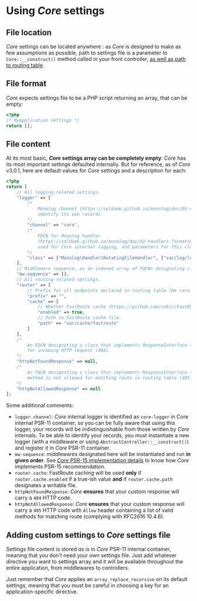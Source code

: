# Using *Core* settings
## File location
*Core* settings can be located anywhere : as *Core* is designed to make as few assumptions as possible, path to settings 
file is a parameter to `Core::__construct()` method called in your front controller, 
[as well as path to routing table](routing.md).
## File format
*Core* expects settings file to be a PHP script returning an array, that can be empty:
```php
<?php
/* MyApplication settings */
return [];
```
## File content
At its most basic, ***Core* settings array can be completely empty**: *Core* has its most important settings defaulted 
internally. But for reference, as of *Core* v3.0.1, here are default values for *Core* settings and a description for 
each:
```php
<?php
return [
    // All logging-related settings.
    "logger" => [
        /* 
            Monolog channel (https://seldaek.github.io/monolog/doc/01-usage.html#leveraging-channels) used by Core to 
            identify its own records.
        */ 
        "channel" => "core",
        /* 
            FQCN for Monolog handler 
            (https://seldaek.github.io/monolog/doc/02-handlers-formatters-processors.html#handlers) class that must be 
            used for Core internal logging, and parameters for this class constructor as an indexed array.
        */
        "class" => ["Monolog\Handler\RotatingFileHandler", ["var/log/log", 10]]
    ],
    // Middleware sequence, as an indexed array of FQCNs designating classes that implements MiddlewareInterface.
    "mw-sequence" => [],
    // All routing-related settings.
    "router" => [
        // Prefix for all endpoints declared in routing table (be careful with extra slashes !).
        "prefix" => "",
        "cache" => [
            // Whether FastRoute cache (https://github.com/nikic/FastRoute#caching) must be enabled or not.
            "enabled" => true,
            // Path to FastRoute cache file.
            "path" => "var/cache/fastroute"
        ]
    ],
    /* 
        An FQCN designating a class that implements ResponseInterface to be used by Core when no route has been found 
        for incoming HTTP request (404).
    */
    "httpNotFoundResponse" => null,
    /* 
        An FQCN designating a class that implements ResponseInterface to be used by Core when incoming HTTP request 
        method is not allowed for matching route in routing table (405).
    */
    "httpNotAllowedResponse" => null
];
```
Some additional comments:
- `logger.channel`: *Core* internal logger is identified as `core-logger` in Core internal PSR-11 container, so you can 
be fully aware that using this logger, your records will be indistinguishable from those written by *Core* internals. To 
be able to identify your records, you must instantiate a new logger (with a middleware or using 
`AbstractController::__construct()`) and register it in *Core* PSR-11 container.
- `mw-sequence`: middlewares designated here will be instantiated and run **in given order**. See 
[*Core* PSR-15 implementation details](psr-15_implementation.md) to know how *Core* implements PSR-15 recommendation.
- `router.cache`: FastRoute caching will be used **only** if `router.cache.enabled` if a true-ish value **and** if 
`router.cache.path` designates a writable file.
- `httpNotFoundResponse`: *Core* **ensures** that your custom response will carry a `404` HTTP code.
- `httpNotAllowedResponse`: *Core* **ensures** that your custom response will carry a `405` HTTP code with `Allow` 
header containing a list of valid methods for matching route (complying with RFC2616 10.4.6).
## Adding custom settings to *Core* settings file
Settings file content is stored *as is* in *Core* PSR-11 internal container, meaning that you don't need your own 
settings file. Just add whatever directive you want to settings array and it will be available throughout the entire 
application, from middlewares to controllers.

Just remember that *Core* applies an `array_replace_recursive` on its default settings, meaning that you must be careful 
in choosing a key for an application-specific directive.


